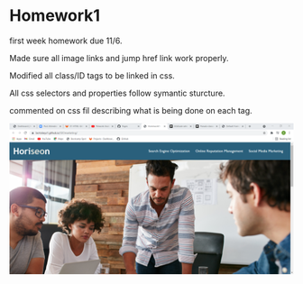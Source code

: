 # Homework1
first week homework due 11/6.

Made sure all image links and jump href link work properly.

Modified all class/ID tags to be linked in css.

All css selectors and properties follow symantic sturcture.

commented on css fil describing what is being done on each tag.

![](seo-screenshot.png)